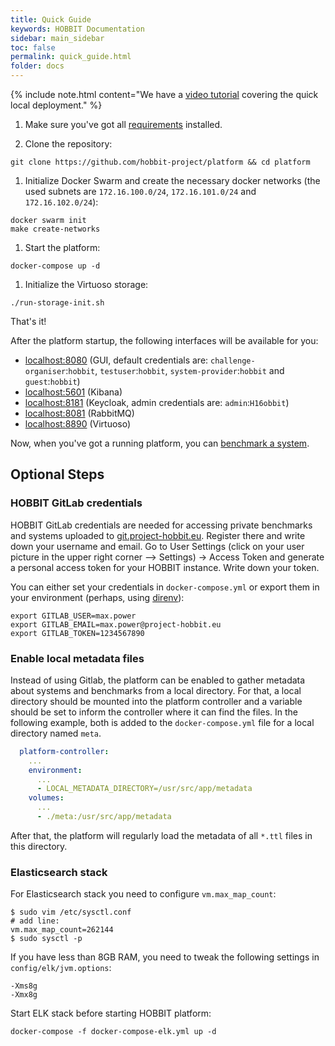 ```yaml
---
title: Quick Guide
keywords: HOBBIT Documentation
sidebar: main_sidebar
toc: false
permalink: quick_guide.html
folder: docs
---
```


{% include note.html content="We have a [video tutorial](https://www.youtube.com/watch?v=ktAtwU55M6s) covering the quick local deployment." %}

1. Make sure you've got all [requirements](/requirements.html) installed.

1. Clone the repository:
```
git clone https://github.com/hobbit-project/platform && cd platform
```

1. Initialize Docker Swarm and create the necessary docker networks (the used subnets are `172.16.100.0/24`, `172.16.101.0/24` and `172.16.102.0/24`):
```
docker swarm init
make create-networks
```

1. Start the platform:
```
docker-compose up -d 
```

1. Initialize the Virtuoso storage:
```
./run-storage-init.sh
```

That's it!

After the platform startup, the following interfaces will be available for you:
* [localhost:8080](http://localhost:8080/)
(GUI, default credentials are: `challenge-organiser`:`hobbit`,
`testuser`:`hobbit`, `system-provider`:`hobbit` and `guest`:`hobbit`)
* [localhost:5601](http://localhost:5601/)
(Kibana)
* [localhost:8181](http://localhost:8181/)
(Keycloak, admin credentials are: `admin`:`H16obbit`)
* [localhost:8081](http://localhost:8081/)
(RabbitMQ)
* [localhost:8890](http://localhost:8890/)
(Virtuoso)

Now, when you've got a running platform,
you can [benchmark a system](/benchmarking.html).

## Optional Steps

### HOBBIT GitLab credentials

HOBBIT GitLab credentials are needed for accessing private benchmarks and systems
uploaded to [git.project-hobbit.eu](https://git.project-hobbit.eu).
Register there and write down your username and email.
Go to User Settings (click on your user picture in the upper right corner --> Settings) -> Access Token and generate a personal access token for your HOBBIT instance. Write down your token.

You can either set your credentials in `docker-compose.yml`
or export them in your environment (perhaps, using [direnv](https://direnv.net/)):
```
export GITLAB_USER=max.power
export GITLAB_EMAIL=max.power@project-hobbit.eu
export GITLAB_TOKEN=1234567890
```

### Enable local metadata files

Instead of using Gitlab, the platform can be enabled to gather metadata about systems and benchmarks from a local directory. For that, a local directory should be mounted into the platform controller and a variable should be set to inform the controller where it can find the files. In the following example, both is added to the `docker-compose.yml` file for a local directory named `meta`.
```yaml
  platform-controller:
    ...
    environment:
      ...
      - LOCAL_METADATA_DIRECTORY=/usr/src/app/metadata
    volumes:
      ...
      - ./meta:/usr/src/app/metadata
```

After that, the platform will regularly load the metadata of all `*.ttl` files in this directory.

### Elasticsearch stack

For Elasticsearch stack you need to configure `vm.max_map_count`:
```
$ sudo vim /etc/sysctl.conf
# add line:
vm.max_map_count=262144
$ sudo sysctl -p
```

If you have less than 8GB RAM, you need to tweak
the following settings in `config/elk/jvm.options`:
```
-Xms8g
-Xmx8g
```

Start ELK stack before starting HOBBIT platform:
```
docker-compose -f docker-compose-elk.yml up -d
```

